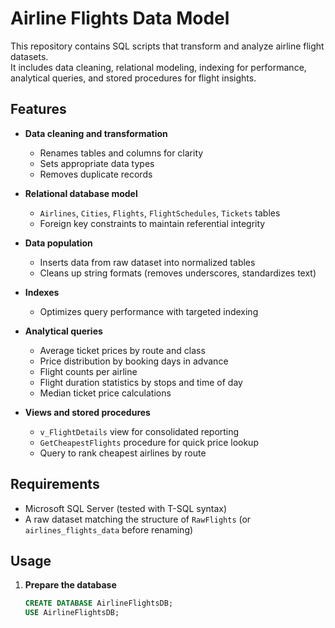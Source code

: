# Airline Flights Data Model

This repository contains SQL scripts that transform and analyze airline flight datasets.  
It includes data cleaning, relational modeling, indexing for performance, analytical queries, and stored procedures for flight insights.

## Features

- **Data cleaning and transformation**
  - Renames tables and columns for clarity
  - Sets appropriate data types
  - Removes duplicate records

- **Relational database model**
  - `Airlines`, `Cities`, `Flights`, `FlightSchedules`, `Tickets` tables
  - Foreign key constraints to maintain referential integrity

- **Data population**
  - Inserts data from raw dataset into normalized tables
  - Cleans up string formats (removes underscores, standardizes text)

- **Indexes**
  - Optimizes query performance with targeted indexing

- **Analytical queries**
  - Average ticket prices by route and class
  - Price distribution by booking days in advance
  - Flight counts per airline
  - Flight duration statistics by stops and time of day
  - Median ticket price calculations

- **Views and stored procedures**
  - `v_FlightDetails` view for consolidated reporting
  - `GetCheapestFlights` procedure for quick price lookup
  - Query to rank cheapest airlines by route

## Requirements

- Microsoft SQL Server (tested with T-SQL syntax)
- A raw dataset matching the structure of `RawFlights` (or `airlines_flights_data` before renaming)

## Usage

1. **Prepare the database**
   ```sql
   CREATE DATABASE AirlineFlightsDB;
   USE AirlineFlightsDB;
